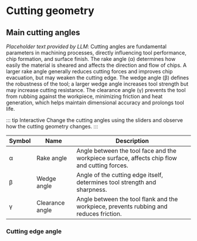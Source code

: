 <script setup>
import CuttingAnglesComponent from './components/CuttingAnglesInteractive.vue'
</script>
# Cutting geometry

## Main cutting angles
*Placeholder text provided by LLM*: Cutting angles are fundamental parameters in machining processes, directly influencing tool performance, chip formation, and surface finish. The rake angle (α) determines how easily the material is sheared and affects the direction and flow of chips. A larger rake angle generally reduces cutting forces and improves chip evacuation, but may weaken the cutting edge. The wedge angle (β) defines the robustness of the tool; a larger wedge angle increases tool strength but may increase cutting resistance. The clearance angle (γ) prevents the tool from rubbing against the workpiece, minimizing friction and heat generation, which helps maintain dimensional accuracy and prolongs tool life.

::: tip Interactive
Change the cutting angles using the sliders and observe how the cutting geometry changes. 
<CuttingAnglesComponent />
:::

| Symbol | Name           | Description                                  |
|--------|----------------|----------------------------------------------|
| α      | Rake angle     | Angle between the tool face and the workpiece surface, affects chip flow and cutting forces. |
| β      | Wedge angle    | Angle of the cutting edge itself, determines tool strength and sharpness. |
| γ      | Clearance angle| Angle between the tool flank and the workpiece, prevents rubbing and reduces friction. |

### Cutting edge angle

